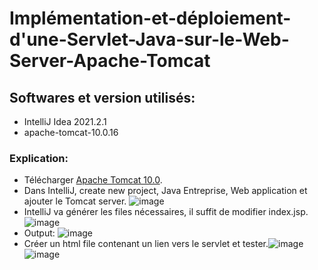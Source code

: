 # Implémentation-et-déploiement-d'une-Servlet-Java-sur-le-Web-Server-Apache-Tomcat
## Softwares et version utilisés:
- IntelliJ Idea 2021.2.1
- apache-tomcat-10.0.16

### Explication:
- Télécharger [Apache Tomcat 10.0](https://tomcat.apache.org/download-10.cgi).
- Dans IntelliJ, create new project, Java Entreprise, Web application et ajouter le Tomcat server. ![image](https://user-images.githubusercontent.com/89968019/152647661-ca3dcdcc-f002-4304-81a1-7ad97a410ce0.png)
- IntelliJ va générer les files nécessaires, il suffit de modifier index.jsp. ![image](https://user-images.githubusercontent.com/89968019/152648614-987434df-3c7c-4930-869d-7ef45054d3f6.png)
- Output: ![image](https://user-images.githubusercontent.com/89968019/152648639-60dcb94d-fff3-43e8-9921-a899e4ae86fd.png)
- Créer un html file contenant un lien vers le servlet et tester.![image](https://user-images.githubusercontent.com/89968019/152648685-61ab0a83-faa3-4229-8c6e-3057213a9df5.png)
![image](https://user-images.githubusercontent.com/89968019/152648690-ee7b4676-0dd8-4cfd-9e4a-d1e6af6b8aae.png)

